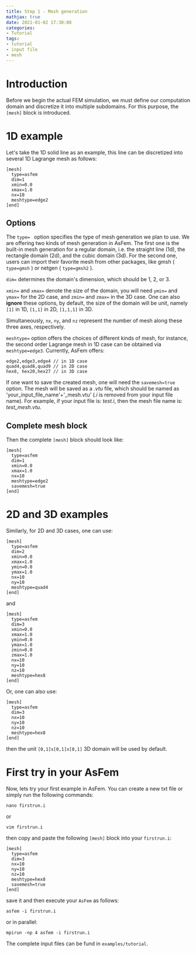 ```yaml
---
title: Step 1 - Mesh generation
mathjax: true
date: 2021-01-02 17:30:08
categories:
- Tutorial
tags:
- tutorial
- input file
- mesh
---
```


# Introduction

Before we begin the actual FEM simulation, we must define our computation domain and discretize it into multiple subdomains. For this purpose, the `[mesh]` block is introduced.

# 1D example

Let's take the 1D solid line as an example, this line can be discretized into several 1D Lagrange mesh as follows:
```
[mesh]
  type=asfem
  dim=1
  xmin=0.0
  xmax=1.0
  nx=10
  meshtype=edge2
[end]
```
## Options
The `type= `  option specifies the type of mesh generation we plan to use. We are offering two kinds of mesh generation in AsFem. The first one is the built-in mesh generation for a regular domain, i.e. the straight line (1d), the rectangle domain (2d), and the cubic domain (3d). For the second one, users can import their favorite mesh from other packages, like gmsh ( `type=gmsh` ) or netgen ( `type=gmsh2` ).

`dim=`  determines the domain's dimension, which should be 1, 2, or 3.

`xmin=` and `xmax=` denote the size of the domain, you will need `ymin=` and `ymax=` for the 2D case, and `zmin=` and `zmax=` in the 3D case. One can also **ignore** these options, by default, the size of the domain will be unit, namely `[1]` in 1D, `[1,1]` in 2D, `[1,1,1]` in 3D.

Simultaneously, `nx`, `ny`, and `nz` represent the number of mesh along these three axes, respectively.

`meshtype=` option offers the choices of different kinds of mesh, for instance, the second order Lagrange mesh in 1D case can be obtained via `meshtype=edge3`. Currently, AsFem offers:
```
edge2,edge3,edge4 // in 1D case
quad4,quad8,quad9 // in 2D case
hex8, hex20,hex27 // in 3D case
```

If one want to save the created mesh, one will need the `savemesh=true` option. The mesh will be saved as a *.vtu* file, which should be named as 'your_input_file_name'+'_mesh.vtu' (*.i* is removed from your input file name). For example, if your input file is: *test.i*, then the mesh file name is: *test_mesh.vtu*.

## Complete mesh block
Then the complete `[mesh]` block should look like:
```
[mesh]
  type=asfem
  dim=1
  xmin=0.0
  xmax=1.0
  nx=10
  meshtype=edge2
  savemesh=true
[end]
```

# 2D and 3D examples

Similarly, for 2D and 3D cases, one can use:
```
[mesh]
  type=asfem
  dim=2
  xmin=0.0
  xmax=1.0
  ymin=0.0
  ymax=1.0
  nx=10
  ny=10
  meshtype=quad4
[end]
```
and
```
[mesh]
  type=asfem
  dim=3
  xmin=0.0
  xmax=1.0
  ymin=0.0
  ymax=1.0
  zmin=0.0
  zmax=1.0
  nx=10
  ny=10
  nz=10
  meshtype=hex8
[end]
```
Or, one can also use:
```
[mesh]
  type=asfem
  dim=3
  nx=10
  ny=10
  nz=10
  meshtype=hex8
[end]
```
then the unit `[0,1]x[0,1]x[0,1]` 3D domain will be used by default.

# First try in your AsFem

Now, lets try your first example in AsFem. You can create a new txt file or simply run the following commands:
```
nano firstrun.i
```
or
```
vim firstrun.i
```
then copy and paste the following `[mesh]` block into your `firstrun.i`:
```
[mesh]
  type=asfem
  dim=3
  nx=10
  ny=10
  nz=10
  meshtype=hex8
  savemesh=true
[end]
```
save it and then execute your `AsFem` as follows:
```
asfem -i firstrun.i
```
or in parallel:
```
mpirun -np 4 asfem -i firstrun.i
```


The complete input files can be fund in `examples/tutorial`.
